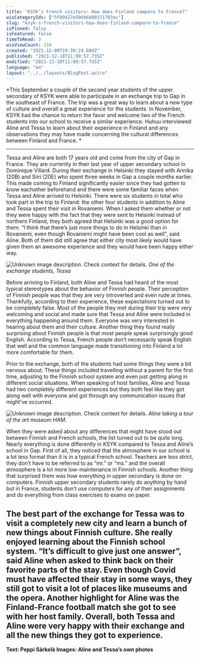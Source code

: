 ```yaml
---
title: "KSYK’s French visitors: How does Finland compare to France?"
wixCategoryIds: ["5f80417e596b6b00171783ac"]
slug: "ksyk-s-french-visitors-how-does-finland-compare-to-france"
isPinned: false
isFeatured: false
timeToRead: 3
wixViewCount: 314
created: "2021-12-09T19:39:24.084Z"
published: "2021-12-10T11:09:57.735Z"
modified: "2021-12-10T11:09:57.735Z"
language: "en"
layout: "../../layouts/BlogPost.astro"
---
```

*This September a couple of the second year students of the upper secondary of KSYK were able to participate in an exchange trip to Gap in the southeast of France. The trip was a great way to learn about a new type of culture and overall a great experience for the students. In November, KSYK had the chance to return the favor and welcome two of the French students into our school to receive a similar experience. Huhuu interviewed Aline and Tessa to learn about their experience in Finland and any observations they may have made concerning the cultural differences between Finland and France. *

---

Tessa and Aline are both 17 years old and come from the city of Gap in France. They are currently in their last year of upper secondary school in Dominique Villard. During their exchange in Helsinki they stayed with Annika (20B) and Siiri (20E) who spent three weeks in Gap a couple months earlier. This made coming to Finland significantly easier since they had gotten to know eachother beforehand and there were some familiar faces when Tessa and Aline arrived to Helsinki. There were six students in total who took part in the trip to Finland: the other four students in addition to Aline and Tessa spent their visit in Rovaniemi. When I asked them whether or not they were happy with the fact that they were sent to Helsinki instead of northern Finland, they both agreed that Helsinki was a good option for them. “I think that there’s just more things to do in Helsinki than in Rovaniemi, even though Rovaniemi might have been cool as well”, said Aline. Both of them did still agree that either city most likely would have given them an awesome experience and they would have been happy either way.

![Unknown image description. Check context for details.](https://static.wixstatic.com/media/18093e_a20404c91f8c4481a58765bdef44f2dc~mv2.jpg) <!-- Original name: ranskan_vaihtarit_2_peppi_1.jpg -->
*One of the exchange students, Tessa*

Before arriving to Finland, both Aline and Tessa had heard of the most typical stereotypes about the behavior of Finnish people. Their perception of Finnish people was that they are very introverted and even rude at times. Thankfully, according to their experience, these expectations turned out to be completely false. Most of the people they met during their trip were very welcoming and social and made sure that Tessa and Aline were included in everything happening around them. Everyone was very interested in hearing about them and their culture. Another thing they found really surprising about Finnish people is that most people speak surprisingly good English. According to Tessa, French people don’t necessarily speak English that well and the common language made transitioning into Finland a lot more comfortable for them.

Prior to the exchange, both of the students had some things they were a bit nervous about. These things included travelling without a parent for the first time, adjusting to the Finnish school system and even just getting along in different social situations. When speaking of host families, Aline and Tessa had two completely different experiences but they both feel like they got along well with everyone and got through any communication issues that might’ve occurred. 

![Unknown image description. Check context for details.](https://static.wixstatic.com/media/18093e_3e8824276d244ed8ab28ee37e33fc611~mv2.jpg) <!-- Original name: ranskan_vaihtarit_2_peppi_2.jpg -->
*Aline taking a tour of the art museum HAM.*

When they were asked about any differences that might have stood out between Finnish and French schools, the list turned out to be quite long. Nearly everything is done differently in KSYK compared to Tessa and Aline’s school in Gap. First of all, they noticed that the atmosphere in our school is a lot less formal than it is in a typical French school. Teachers are less strict, they don’t have to be referred to as “mr.” or “ms.” and the overall atmosphere is a lot more low-maintenance in Finnish schools. Another thing that surprised them was how everything in upper secondary is done on computers. Finnish upper secondary students rarely do anything by hand but in France, students don’t use computers for any of their assignments and do everything from class exercises to exams on paper. 

The best part of the exchange for Tessa was to visit a completely new city and learn a bunch of new things about Finnish culture. She really enjoyed learning about the Finnish school system.  “It’s difficult to give just one answer”, said Aline when asked to think back on their favorite parts of the stay. Even though Covid must have affected their stay in some ways, they still got to visit a lot of places like museums and the opera. Another highlight for Aline was the Finland-France football match she got to see with her host family. Overall, both Tessa and Aline were very happy with their exchange and all the new things they got to experience.
---
**Text: Peppi Särkelä**
**Images: Aline and Tessa’s own photos**

